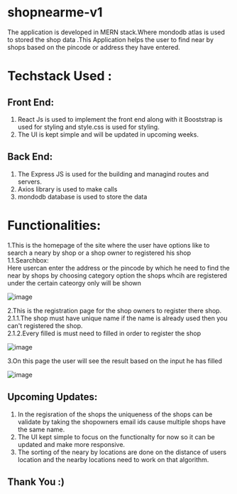 # shopnearme-v1
The application is developed in MERN stack.Where mondodb atlas is used to stored the shop data .This Application helps the user to find near by shops based on the pincode or address they have entered.
# Techstack Used : 
## Front End:
 1. React Js is used to implement the front end along with it Booststrap is used for styling and style.css is used for styling.
 2. The UI is kept simple and will be updated in upcoming weeks.
 
## Back End:
  1. The Express JS is used for the building and managind routes and servers.
  2. Axios library is used to make calls
  3. mondodb database is used to store the data
 # Functionalities:
1.This is the homepage of the site where the user have options like to search a neary by shop or a shop owner to registered his shop
  1.1.Searchbox:<br />
            Here usercan enter the address or the pincode by which he need to find the near by shops by choosing category option the shops whcih are registered under the certain cateorgy only will be shown

![image](https://user-images.githubusercontent.com/85663556/213169425-7f51cf49-c4f2-46a2-95ea-d26e77acb660.png)

2.This is the registration page for the shop owners to register there shop.<br />
 2.1.1.The shop must have unique name if the name is already used then you can't registered the shop.<br />
 2.1.2.Every filled is must need to filled in order to register the shop


![image](https://user-images.githubusercontent.com/85663556/213169509-cd958dba-317c-4dc1-8cea-d985daa0ff63.png)

3.On this page the user will see the result based on the input he has filled


![image](https://user-images.githubusercontent.com/85663556/213175308-24daed42-05aa-44cb-9ae4-76fc339410bc.png)


## Upcoming Updates:
  1. In the regisration of the shops the uniqueness of the shops can be validate by taking the shopowners email ids cause multiple shops have the same name.
  2. The UI kept simple to focus on the functionalty for now so it can be updated and make more responsive.
  3. The sorting of the neary by locations are done on the distance of users location and the nearby locations need to work on that algorithm.


## Thank You :)
